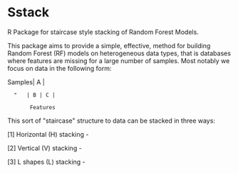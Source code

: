 # Sstack
R Package for staircase style stacking of Random Forest Models.

This package aims to provide a simple, effective, method for building Random Forest (RF) models on heterogeneous data types, that is databases where features are missing for a large number of samples. Most notably we focus on data in the following form:
   
   Samples| A |
   
      "   | B | C |
      
           Features
           
This sort of "staircase" structure to data can be stacked in three ways: 

[1] Horizontal (H) stacking -

[2] Vertical (V) stacking -

[3] L shapes (L) stacking - 
